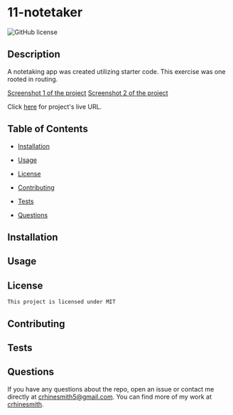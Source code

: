 # 11-notetaker

  ![GitHub license](https://img.shields.io/badge/license-MIT-blue.svg)

  ## Description 
  A notetaking app was created utilizing starter code. This exercise was one rooted in routing. 
  
  [Screenshot 1 of the project](assets/11-express-homework-demo-01.png)
  [Screenshot 2 of the project](assets/11-express-homework-demo-02.png)

  Click [here](https://evening-beach-94747.herokuapp.com/) for project's live URL.
  
  ## Table of Contents

  * [Installation](#installation)

  * [Usage](#usage)
     
   * [License](#license)


  * [Contributing](#contributing)

  * [Tests](#tests)

  * [Questions](#questions)

  ## Installation
  

  ## Usage
  
  ## License
    This project is licensed under MIT
  ## Contributing
  

  ## Tests
  

  ## Questions
  

  If you have any questions about the repo, open an issue or contact me directly at crhinesmith5@gmail.com. You can find more of my work at [crhinesmith](https://github.com/crhinesmith/).

